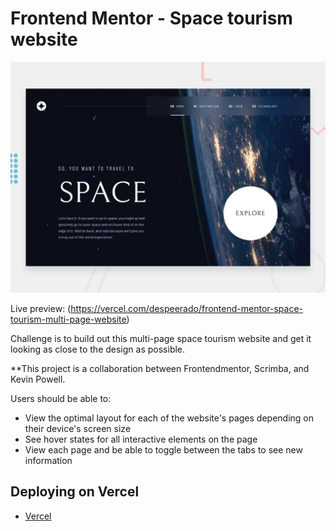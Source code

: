 # Frontend Mentor - Space tourism website

![Design preview for the Space tourism website coding challenge](./preview.jpg)

Live preview: (https://vercel.com/despeerado/frontend-mentor-space-tourism-multi-page-website)


Challenge is to build out this multi-page space tourism website and get it looking as close to the design as possible.

**This project is a collaboration between Frontendmentor, Scrimba, and Kevin Powell.

Users should be able to:

- View the optimal layout for each of the website's pages depending on their device's screen size
- See hover states for all interactive elements on the page
- View each page and be able to toggle between the tabs to see new information

## Deploying on Vercel

- [Vercel](https://vercel.com/despeerado/frontend-mentor-space-tourism-multi-page-website)
